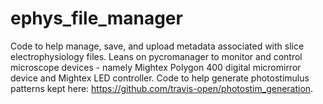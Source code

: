 # ephys_file_manager
Code to help manage, save, and upload metadata associated with slice electrophysiology files. Leans on pycromanager to monitor and control microscope devices - namely Mightex Polygon 400 digital micromirror device and Mightex LED controller. Code to help generate photostimulus patterns kept here: https://github.com/travis-open/photostim_generation.
